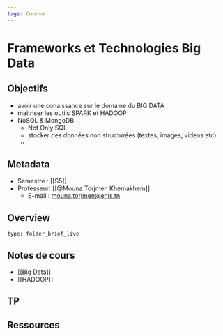 ```yaml
---
tags: Course
---
```


# Frameworks et Technologies Big Data 
## Objectifs 
* avoir une conaissance sur le domaine du BIG DATA 
* maitriser les outils SPARK et HADOOP
* NoSQL & MongoDB
	* Not Only SQL 
	* stocker des données non structurées (textes, images, videos etc)
	* 
## Metadata
* Semestre : [[S5]]
* Professeur: [[@Mouna Torjmen Khemakhem]]
	* E-mail : mouna.torjmen@enis.tn
## Overview
 
```ccard
type: folder_brief_live
```
 
## Notes de cours
* [[Big Data]]
* [[HADOOP]]
## TP
## Ressources 